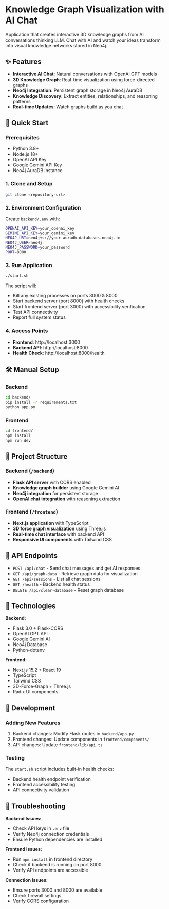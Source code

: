 # Knowledge Graph Visualization with AI Chat

Application that creates interactive 3D knowledge graphs from AI conversations thinking LLM. Chat with AI and watch your ideas transform into visual knowledge networks stored in Neo4j.


## ✨ Features

- **Interactive AI Chat**: Natural conversations with OpenAI GPT models
- **3D Knowledge Graph**: Real-time visualization using force-directed graphs
- **Neo4j Integration**: Persistent graph storage in Neo4j AuraDB
- **Knowledge Discovery**: Extract entities, relationships, and reasoning patterns
- **Real-time Updates**: Watch graphs build as you chat


## 🚀 Quick Start

### Prerequisites
- Python 3.8+
- Node.js 18+
- OpenAI API Key
- Google Gemini API Key  
- Neo4j AuraDB instance

### 1. Clone and Setup
```bash
git clone <repository-url>
```

### 2. Environment Configuration
Create `backend/.env` with:
```bash
OPENAI_API_KEY=your_openai_key
GEMINI_API_KEY=your_gemini_key
NEO4J_URI=neo4j+s://your-auradb.databases.neo4j.io
NEO4J_USER=neo4j
NEO4J_PASSWORD=your_password
PORT=8000
```

### 3. Run Application
```bash
./start.sh
```

The script will:
- Kill any existing processes on ports 3000 & 8000
- Start backend server (port 8000) with health checks
- Start frontend server (port 3000) with accessibility verification
- Test API connectivity
- Report full system status

### 4. Access Points
- **Frontend**: http://localhost:3000
- **Backend API**: http://localhost:8000  
- **Health Check**: http://localhost:8000/health

## 🛠️ Manual Setup

### Backend
```bash
cd backend/
pip install -r requirements.txt
python app.py
```

### Frontend
```bash
cd frontend/
npm install
npm run dev
```

## 📁 Project Structure

### Backend (`/backend`)
- **Flask API server** with CORS enabled
- **Knowledge graph builder** using Google Gemini AI
- **Neo4j integration** for persistent storage
- **OpenAI chat integration** with reasoning extraction

### Frontend (`/frontend`)
- **Next.js application** with TypeScript
- **3D force graph visualization** using Three.js
- **Real-time chat interface** with backend API
- **Responsive UI components** with Tailwind CSS

## 🔌 API Endpoints

- `POST /api/chat` - Send chat messages and get AI responses
- `GET /api/graph-data` - Retrieve graph data for visualization
- `GET /api/sessions` - List all chat sessions
- `GET /health` - Backend health status
- `DELETE /api/clear-database` - Reset graph database

## 🎨 Technologies

**Backend:**
- Flask 3.0 + Flask-CORS
- OpenAI GPT API
- Google Gemini AI
- Neo4j Database
- Python-dotenv

**Frontend:**
- Next.js 15.2 + React 19
- TypeScript
- Tailwind CSS
- 3D-Force-Graph + Three.js
- Radix UI components

## 🔧 Development

### Adding New Features
1. Backend changes: Modify Flask routes in `backend/app.py`
2. Frontend changes: Update components in `frontend/components/`  
3. API changes: Update `frontend/lib/api.ts`

### Testing
The `start.sh` script includes built-in health checks:
- Backend health endpoint verification
- Frontend accessibility testing
- API connectivity validation

## 🐛 Troubleshooting

**Backend Issues:**
- Check API keys in `.env` file
- Verify Neo4j connection credentials
- Ensure Python dependencies are installed

**Frontend Issues:**
- Run `npm install` in frontend directory
- Check if backend is running on port 8000
- Verify API endpoints are accessible

**Connection Issues:**
- Ensure ports 3000 and 8000 are available
- Check firewall settings
- Verify CORS configuration
